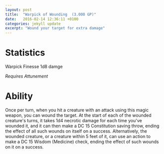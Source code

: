 ```yaml
---
layout: post
title:  "Warpick of Wounding  (3.000 GP)"
date:   2016-02-14 12:36:11 +0100
categories: jekyll update
excerpt: "Wound your target for extra damage"
---
```


# Statistics
Warpick
Finesse
1d8 damge

*Requires Attunement*

# Ability

Once per turn, when you hit a creature with an attack using this magic weapon, you can wound the target.
At the start of each of the wounded creature's turns, it takes 1d4 necrotic damage for each time you've wounded it, and it can then make a DC 15 Constitution saving throw, ending the effect of all such wounds on itself on a success. Alternatively, the wounded creature, or a creature within 5 feet of it, can use an action to make a DC 15 Wisdom (Medicine) check, ending the effect of such wounds on it on a success.